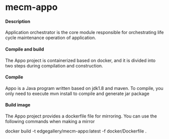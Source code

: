 # mecm-appo

#### Description
Application orchestrator is the core module responsible for orchestrating life cycle maintenance operation of application.

#### Compile and build
The Appo project is containerized based on docker, and it is divided into two steps during compilation and construction.

#### Compile
Appo is a Java program written based on jdk1.8 and maven. To compile, you only need to execute mvn install to compile and generate jar package

#### Build image
The Appo project provides a dockerfile file for mirroring. You can use the following commands when making a mirror

docker build -t edgegallery/mecm-appo:latest -f docker/Dockerfile .
